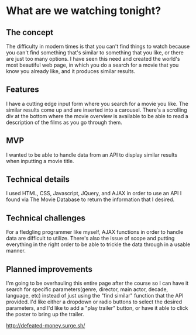 # What are we watching tonight?
## The concept
The difficulty in modern times is that you can't find things to watch because you can't find something that's similar to something that you like, or there are just too many options. I have seen this need and created the world's most beautiful web page, in which you do a search for a movie that you know you already like, and it produces similar results.
## Features
I have a cutting edge input form where you search for a movie you like. The similar results come up and are inserted into a carousel. There's a scrolling div at the bottom where the movie overview is available to be able to read a description of the films as you go through them.
## MVP
I wanted to be able to handle data from an API to display similar results when inputting a movie title.
## Technical details
I used HTML, CSS, Javascript, JQuery, and AJAX in order to use an API I found via The Movie Database to return the information that I desired. 
## Technical challenges
For a fledgling programmer like myself, AJAX functions in order to handle data are difficult to utilize. There's also the issue of scope and putting everything in the right order to be able to trickle the data through in a usable manner.
## Planned improvements
I'm going to be overhauling this entire page after the course so I can have it search for specific parameters(genre, director, main actor, decade, language, etc) instead of just using the "find similar" function that the API provided. I'd like either a dropdown or radio buttons to select the desired parameters, and I'd like to add a "play trailer" button, or have it able to click the poster to bring up the trailer.



http://defeated-money.surge.sh/
